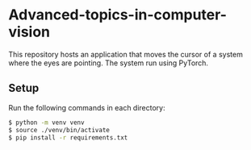 # Advanced-topics-in-computer-vision
This repository hosts an application that moves the cursor of a system where the eyes are pointing. The system run using PyTorch.

## Setup

Run the following commands in each directory:

```bash
$ python -m venv venv
$ source ./venv/bin/activate
$ pip install -r requirements.txt
```
